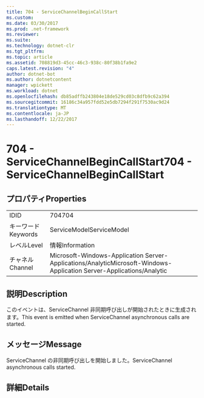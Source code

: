 ```yaml
---
title: 704 - ServiceChannelBeginCallStart
ms.custom: 
ms.date: 03/30/2017
ms.prod: .net-framework
ms.reviewer: 
ms.suite: 
ms.technology: dotnet-clr
ms.tgt_pltfrm: 
ms.topic: article
ms.assetid: 708819d3-45cc-46c3-938c-80f38b1fa9e2
caps.latest.revision: "4"
author: dotnet-bot
ms.author: dotnetcontent
manager: wpickett
ms.workload: dotnet
ms.openlocfilehash: db85adffb243804e18de529cd03c8dfb9c62a394
ms.sourcegitcommit: 16186c34a957fdd52e5db7294f291f7530ac9d24
ms.translationtype: MT
ms.contentlocale: ja-JP
ms.lasthandoff: 12/22/2017
---
```

# <a name="704---servicechannelbegincallstart"></a><span data-ttu-id="bdc90-102">704 - ServiceChannelBeginCallStart</span><span class="sxs-lookup"><span data-stu-id="bdc90-102">704 - ServiceChannelBeginCallStart</span></span>
## <a name="properties"></a><span data-ttu-id="bdc90-103">プロパティ</span><span class="sxs-lookup"><span data-stu-id="bdc90-103">Properties</span></span>  
  
|||  
|-|-|  
|<span data-ttu-id="bdc90-104">ID</span><span class="sxs-lookup"><span data-stu-id="bdc90-104">ID</span></span>|<span data-ttu-id="bdc90-105">704</span><span class="sxs-lookup"><span data-stu-id="bdc90-105">704</span></span>|  
|<span data-ttu-id="bdc90-106">キーワード</span><span class="sxs-lookup"><span data-stu-id="bdc90-106">Keywords</span></span>|<span data-ttu-id="bdc90-107">ServiceModel</span><span class="sxs-lookup"><span data-stu-id="bdc90-107">ServiceModel</span></span>|  
|<span data-ttu-id="bdc90-108">レベル</span><span class="sxs-lookup"><span data-stu-id="bdc90-108">Level</span></span>|<span data-ttu-id="bdc90-109">情報</span><span class="sxs-lookup"><span data-stu-id="bdc90-109">Information</span></span>|  
|<span data-ttu-id="bdc90-110">チャネル</span><span class="sxs-lookup"><span data-stu-id="bdc90-110">Channel</span></span>|<span data-ttu-id="bdc90-111">Microsoft-Windows-Application Server-Applications/Analytic</span><span class="sxs-lookup"><span data-stu-id="bdc90-111">Microsoft-Windows-Application Server-Applications/Analytic</span></span>|  
  
## <a name="description"></a><span data-ttu-id="bdc90-112">説明</span><span class="sxs-lookup"><span data-stu-id="bdc90-112">Description</span></span>  
 <span data-ttu-id="bdc90-113">このイベントは、ServiceChannel 非同期呼び出しが開始されたときに生成されます。</span><span class="sxs-lookup"><span data-stu-id="bdc90-113">This event is emitted when ServiceChannel asynchronous calls are started.</span></span>  
  
## <a name="message"></a><span data-ttu-id="bdc90-114">メッセージ</span><span class="sxs-lookup"><span data-stu-id="bdc90-114">Message</span></span>  
 <span data-ttu-id="bdc90-115">ServiceChannel の非同期呼び出しを開始しました。</span><span class="sxs-lookup"><span data-stu-id="bdc90-115">ServiceChannel asynchronous calls started.</span></span>  
  
## <a name="details"></a><span data-ttu-id="bdc90-116">詳細</span><span class="sxs-lookup"><span data-stu-id="bdc90-116">Details</span></span>
